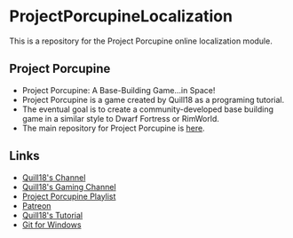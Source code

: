 # ProjectPorcupineLocalization
This is a repository for the Project Porcupine online localization module.

## Project Porcupine
* Project Porcupine: A Base-Building Game...in Space!
* Project Porcupine is a game created by Quill18 as a programing tutorial.
* The eventual goal is to create a community-developed base building game in a similar style to Dwarf Fortress or RimWorld.
* The main repository for Project Porcupine is [here](https://github.com/OrderOfThePorcupine/ProjectPorcupine).

## Links
* [Quill18's Channel](https://www.youtube.com/channel/UCPXOQq7PWh5OdCwEO60Y8jQ)
* [Quill18's Gaming Channel](https://www.youtube.com/user/quill18)
* [Project Porcupine Playlist](https://www.youtube.com/playlist?list=PLbghT7MmckI4_VM5q3va043FgAwRim6yX)
* [Patreon](https://www.patreon.com/quill18creates)
* [Quill18's Tutorial](https://www.youtube.com/watch?v=R2fl17eEpwI)
* [Git for Windows](https://git-for-windows.github.io/)
